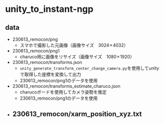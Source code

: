 # unity_to_instant-ngp
## data
- 230613_remocon/png   
  - スマホで撮影した元画像（画像サイズ　3024 × 4032）   
- 230613_remocon/png1   
  -  charuco用に画像をリサイズ（画像サイズ　1080 × 1920）   
- 230613_remocon/transforms.json   
  - `unity_generate_transform_center_change_camera.py`を使用してunityで取得した座標を変換して出力   
  - 230613_remocon/png1のデータを使用   
- 230613_remocon/transforms_estimate_charuco.json   
  - charucoボードを使用してカメラ姿勢を推定   
  - 230613_remocon/png1のデータを使用   
- 230613_remocon/xarm_position_xyz.txt
  -  
